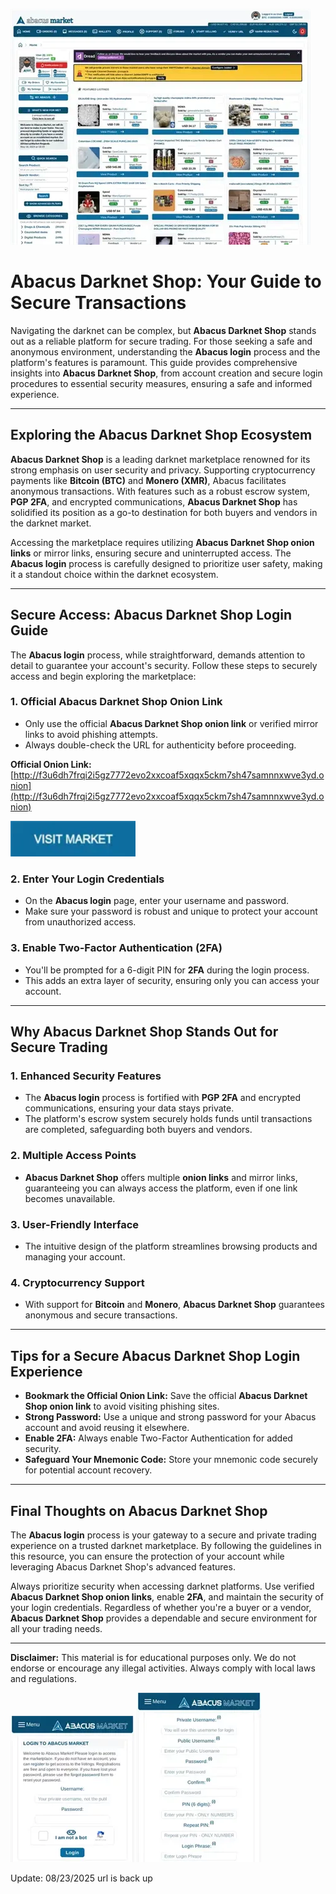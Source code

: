<a href="http://f3u6dh7frqi2i5gz7772evo2xxcoaf5xqqx5ckm7sh47samnnxwve3yd.onion"><img src="/mockups/draft.webp" alt="Abacus Darknet Shop" style="max-width: 100%;"></a>

# Abacus Darknet Shop: Your Guide to Secure Transactions

Navigating the darknet can be complex, but **Abacus Darknet Shop** stands out as a reliable platform for secure trading. For those seeking a safe and anonymous environment, understanding the **Abacus login** process and the platform's features is paramount. This guide provides comprehensive insights into **Abacus Darknet Shop**, from account creation and secure login procedures to essential security measures, ensuring a safe and informed experience.

---

## Exploring the Abacus Darknet Shop Ecosystem

**Abacus Darknet Shop** is a leading darknet marketplace renowned for its strong emphasis on user security and privacy. Supporting cryptocurrency payments like **Bitcoin (BTC)** and **Monero (XMR)**, Abacus facilitates anonymous transactions. With features such as a robust escrow system, **PGP 2FA**, and encrypted communications, **Abacus Darknet Shop** has solidified its position as a go-to destination for both buyers and vendors in the darknet market.

Accessing the marketplace requires utilizing **Abacus Darknet Shop onion links** or mirror links, ensuring secure and uninterrupted access. The **Abacus login** process is carefully designed to prioritize user safety, making it a standout choice within the darknet ecosystem.

---

## Secure Access: Abacus Darknet Shop Login Guide

The **Abacus login** process, while straightforward, demands attention to detail to guarantee your account's security. Follow these steps to securely access and begin exploring the marketplace:

### 1. **Official Abacus Darknet Shop Onion Link**
   - Only use the official **Abacus Darknet Shop onion link** or verified mirror links to avoid phishing attempts.
   - Always double-check the URL for authenticity before proceeding.

**Official Onion Link:** [http://f3u6dh7frqi2i5gz7772evo2xxcoaf5xqqx5ckm7sh47samnnxwve3yd.onion](http://f3u6dh7frqi2i5gz7772evo2xxcoaf5xqqx5ckm7sh47samnnxwve3yd.onion)

[<img src="/mockups/dialog.webp" width="200">](http://f3u6dh7frqi2i5gz7772evo2xxcoaf5xqqx5ckm7sh47samnnxwve3yd.onion)

### 2. **Enter Your Login Credentials**
   - On the **Abacus login** page, enter your username and password.
   - Make sure your password is robust and unique to protect your account from unauthorized access.

### 3. **Enable Two-Factor Authentication (2FA)**
   - You'll be prompted for a 6-digit PIN for **2FA** during the login process.
   - This adds an extra layer of security, ensuring only you can access your account.

---

## Why Abacus Darknet Shop Stands Out for Secure Trading

### 1. **Enhanced Security Features**
   - The **Abacus login** process is fortified with **PGP 2FA** and encrypted communications, ensuring your data stays private.
   - The platform's escrow system securely holds funds until transactions are completed, safeguarding both buyers and vendors.

### 2. **Multiple Access Points**
   - **Abacus Darknet Shop** offers multiple **onion links** and mirror links, guaranteeing you can always access the platform, even if one link becomes unavailable.

### 3. **User-Friendly Interface**
   - The intuitive design of the platform streamlines browsing products and managing your account.

### 4. **Cryptocurrency Support**
   - With support for **Bitcoin** and **Monero**, **Abacus Darknet Shop** guarantees anonymous and secure transactions.

---

## Tips for a Secure Abacus Darknet Shop Login Experience

-   **Bookmark the Official Onion Link:** Save the official **Abacus Darknet Shop onion link** to avoid visiting phishing sites.
-   **Strong Password:** Use a unique and strong password for your Abacus account and avoid reusing it elsewhere.
-   **Enable 2FA:** Always enable Two-Factor Authentication for added security.
-   **Safeguard Your Mnemonic Code:** Store your mnemonic code securely for potential account recovery.

---

## Final Thoughts on Abacus Darknet Shop

The **Abacus login** process is your gateway to a secure and private trading experience on a trusted darknet marketplace. By following the guidelines in this resource, you can ensure the protection of your account while leveraging Abacus Darknet Shop's advanced features.

Always prioritize security when accessing darknet platforms. Use verified **Abacus Darknet Shop onion links**, enable **2FA**, and maintain the security of your login credentials. Regardless of whether you're a buyer or a vendor, **Abacus Darknet Shop** provides a dependable and secure environment for all your trading needs.

---

**Disclaimer:** This material is for educational purposes only. We do not endorse or encourage any illegal activities. Always comply with local laws and regulations.

<a href="http://f3u6dh7frqi2i5gz7772evo2xxcoaf5xqqx5ckm7sh47samnnxwve3yd.onion"><img src="/mockups/heap.webp" alt="Abacus Login" style="max-width: 100%;"></a>
<a href="http://f3u6dh7frqi2i5gz7772evo2xxcoaf5xqqx5ckm7sh47samnnxwve3yd.onion"><img src="/mockups/properties.webp" alt="Abacus Register" style="max-width: 100%;"></a>



































Update:  08/23/2025 url is back up
